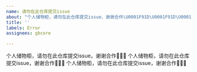 ```yaml
---
name: 请勿在此仓库提交issue
about: "个人储物柜，请勿在此仓库提交issue，谢谢合作\U0001F91D\U0001F91D\U0001F91D"
title: ''
labels: Error
assignees: gbcore

---
```


个人储物柜，请勿在此仓库提交issue，谢谢合作🤝🤝🤝
个人储物柜，请勿在此仓库提交issue，谢谢合作🤝🤝🤝
个人储物柜，请勿在此仓库提交issue，谢谢合作🤝🤝🤝
